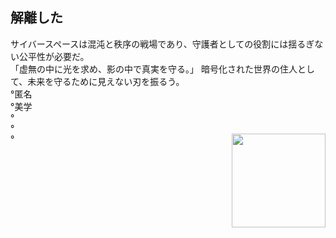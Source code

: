 <h2 align="left">解離した</h2>

<div align="left">
    サイバースペースは混沌と秩序の戦場であり、守護者としての役割には揺るぎない公平性が必要だ。
</div>

<div align="left">
    「虚無の中に光を求め、影の中で真実を守る。」
    暗号化された世界の住人として、未来を守るために見えない刃を振るう。
</div>

<div>
    <span>°匿名 <br>°美学 <br>°<br>°<br>°</span>
    <img align="right" height="150" src="https://media4.giphy.com/media/v1.Y2lkPTc5MGI3NjExZTB5aGRqOHRyaGQyY2poOHNrNmIxcHdmZWZwYnB2MXV4cXdka3Q5MSZlcD12MV9pbnRlbnRhbF9naWZfYnlfaWQmY3Q9Zw/70Jd3dqLoaQlrQK9cm/giphy.gif" />
</div>
